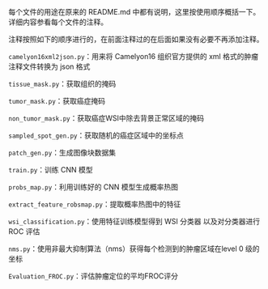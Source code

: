 每个文件的用途在原来的 README.md 中都有说明，这里按使用顺序概括一下。详细内容参看每个文件的注释。

注释按照如下的顺序进行的，在前面注释过的在后面如果没有必要不再添加注释。

`camelyon16xml2json.py`：用来将 Camelyon16 组织官方提供的 xml 格式的肿瘤注释文件转换为 json 格式

`tissue_mask.py`：获取组织的掩码

`tumor_mask.py`：获取癌症掩码

`non_tumor_mask.py`：获取癌症WSI中除去背景正常区域的掩码

`sampled_spot_gen.py`：获取随机的癌症区域中的坐标点

`patch_gen.py`：生成图像块数据集

`train.py`：训练 CNN 模型

`probs_map.py`：利用训练好的 CNN 模型生成概率热图

`extract_feature_robsmap.py`：提取概率热图中的特征

`wsi_classification.py`：使用特征训练模型得到 WSI 分类器 以及对分类器进行 ROC 评估

`nms.py`：使用非最大抑制算法（nms）获得每个检测到的肿瘤区域在level 0 级的坐标

`Evaluation_FROC.py`：评估肿瘤定位的平均FROC评分
